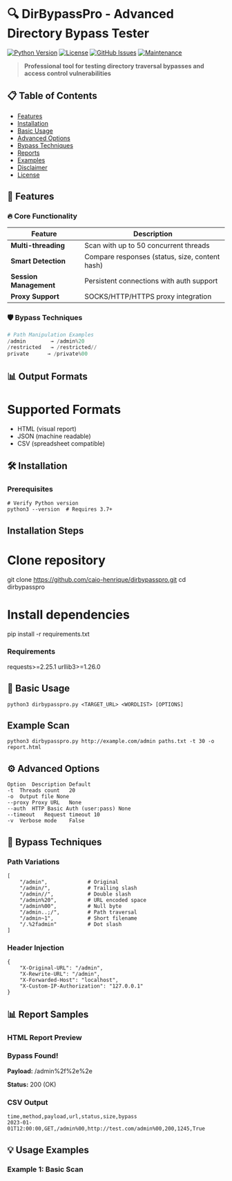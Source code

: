 # 🔍 DirBypassPro - Advanced Directory Bypass Tester

[![Python Version](https://img.shields.io/badge/python-3.7%2B-blue.svg)](https://www.python.org/downloads/)
[![License](https://img.shields.io/badge/license-MIT-green.svg)](LICENSE)
[![GitHub Issues](https://img.shields.io/github/issues/caio-henrique/dirbypasspro.svg)](https://github.com/caio-henrique/dirbypasspro/issues)
[![Maintenance](https://img.shields.io/badge/Maintained%3F-yes-green.svg)](https://github.com/caio-henrique/dirbypasspro/graphs/commit-activity)

> **Professional tool for testing directory traversal bypasses and access control vulnerabilities**

## 📋 Table of Contents
- [Features](#-features)
- [Installation](#-installation)
- [Basic Usage](#-basic-usage)
- [Advanced Options](#-advanced-options)
- [Bypass Techniques](#-bypass-techniques)
- [Reports](#-reports)
- [Examples](#-examples)
- [Disclaimer](#-disclaimer)
- [License](#-license)

## 🚀 Features

### 🔥 Core Functionality
| Feature | Description |
|---------|-------------|
| **Multi-threading** | Scan with up to 50 concurrent threads |
| **Smart Detection** | Compare responses (status, size, content hash) |
| **Session Management** | Persistent connections with auth support |
| **Proxy Support** | SOCKS/HTTP/HTTPS proxy integration |

### 🛡️ Bypass Techniques
```python
# Path Manipulation Examples
/admin        → /admin%20
/restricted   → /restricted//
private      → /private%00
```

## 📊 Output Formats
# Supported Formats
- HTML (visual report)
- JSON (machine readable)
- CSV (spreadsheet compatible)


## 🛠️ Installation
### Prerequisites
```
# Verify Python version
python3 --version  # Requires 3.7+
```

## Installation Steps
# Clone repository
git clone https://github.com/caio-henrique/dirbypasspro.git
cd dirbypasspro

# Install dependencies
pip install -r requirements.txt

### Requirements
requests>=2.25.1
urllib3>=1.26.0


## 🎯 Basic Usage

```
python3 dirbypasspro.py <TARGET_URL> <WORDLIST> [OPTIONS]
```

## Example Scan
```
python3 dirbypasspro.py http://example.com/admin paths.txt -t 30 -o report.html
```

## ⚙️ Advanced Options
```
Option	Description	Default
-t	Threads count	20
-o	Output file	None
--proxy	Proxy URL	None
--auth	HTTP Basic Auth (user:pass)	None
--timeout	Request timeout	10
-v	Verbose mode	False
```

## 🔧 Bypass Techniques
### Path Variations
```
[
    "/admin",             # Original
    "/admin/",            # Trailing slash
    "/admin//",           # Double slash
    "/admin%20",          # URL encoded space
    "/admin%00",          # Null byte
    "/admin..;/",         # Path traversal
    "/admin~1",           # Short filename
    "/.%2fadmin"          # Dot slash
]
```

### Header Injection
```
{
    "X-Original-URL": "/admin",
    "X-Rewrite-URL": "/admin",
    "X-Forwarded-Host": "localhost",
    "X-Custom-IP-Authorization": "127.0.0.1"
}
```

## 📊 Report Samples
### **HTML Report Preview**

<div class="vulnerability">
  <h3>Bypass Found!</h3>
  <p><strong>Payload:</strong> /admin%2f%2e%2e</p>
  <p><strong>Status:</strong> 200 (OK)</p>
</div>

### CSV Output
```
time,method,payload,url,status,size,bypass
2023-01-01T12:00:00,GET,/admin%00,http://test.com/admin%00,200,1245,True
```

## 💡 Usage Examples

### Example 1: Basic Scan




